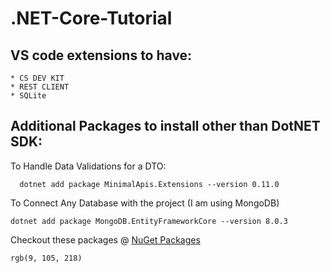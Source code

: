 # .NET-Core-Tutorial
## VS code extensions to have:
```
* CS DEV KIT
* REST CLIENT
* SQLite

```

## Additional Packages to install other than DotNET SDK:
To Handle Data Validations for a DTO:
```
  dotnet add package MinimalApis.Extensions --version 0.11.0
```
To Connect Any Database with the project (I am using MongoDB)
```
dotnet add package MongoDB.EntityFrameworkCore --version 8.0.3
```
Checkout these packages @ [NuGet Packages](https://www.nuget.org/packages/MongoDB.EntityFrameworkCore)

`rgb(9, 105, 218)`
  
